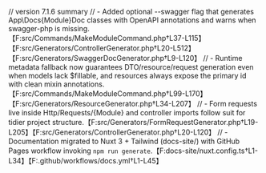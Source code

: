 // version 7.1.6 summary
// - Added optional --swagger flag that generates App\Docs\{Module}Doc classes with OpenAPI annotations and warns when swagger-php is missing.【F:src/Commands/MakeModuleCommand.php†L37-L115】【F:src/Generators/ControllerGenerator.php†L20-L512】【F:src/Generators/SwaggerDocGenerator.php†L9-L120】
// - Runtime metadata fallback now guarantees DTO/resource/request generation even when models lack $fillable, and resources always expose the primary id with clean mixin annotations.【F:src/Commands/MakeModuleCommand.php†L99-L170】【F:src/Generators/ResourceGenerator.php†L34-L207】
// - Form requests live inside Http/Requests/{Module} and controller imports follow suit for tidier project structure.【F:src/Generators/FormRequestGenerator.php†L19-L205】【F:src/Generators/ControllerGenerator.php†L20-L120】
// - Documentation migrated to Nuxt 3 + Tailwind (docs-site/) with GitHub Pages workflow invoking `npm run generate`.【F:docs-site/nuxt.config.ts†L1-L34】【F:.github/workflows/docs.yml†L1-L45】
